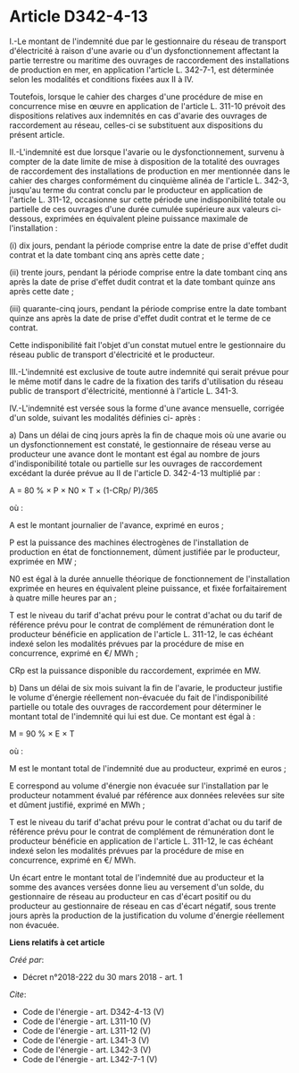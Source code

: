 # Article D342-4-13

I.-Le montant de l'indemnité due par le gestionnaire du réseau de transport d'électricité à raison d'une avarie ou d'un
dysfonctionnement affectant la partie terrestre ou maritime des ouvrages de raccordement des installations de production en
mer, en application l'article L. 342-7-1, est déterminée selon les modalités et conditions fixées aux II à IV. 

Toutefois, lorsque le cahier des charges d'une procédure de mise en concurrence mise en œuvre en application de l'article L.
311-10 prévoit des dispositions relatives aux indemnités en cas d'avarie des ouvrages de raccordement au réseau, celles-ci se
substituent aux dispositions du présent article. 

II.-L'indemnité est due lorsque l'avarie ou le dysfonctionnement, survenu à compter de la date limite de mise à disposition
de la totalité des ouvrages de raccordement des installations de production en mer mentionnée dans le cahier des charges
conformément du cinquième alinéa de l'article L. 342-3, jusqu'au terme du contrat conclu par le producteur en application de
l'article L. 311-12, occasionne sur cette période une indisponibilité totale ou partielle de ces ouvrages d'une durée cumulée
supérieure aux valeurs ci-dessous, exprimées en équivalent pleine puissance maximale de l'installation : 

(i) dix jours, pendant la période comprise entre la date de prise d'effet dudit contrat et la date tombant cinq ans après
cette date ; 

(ii) trente jours, pendant la période comprise entre la date tombant cinq ans après la date de prise d'effet dudit contrat et
la date tombant quinze ans après cette date ; 

(iii) quarante-cinq jours, pendant la période comprise entre la date tombant quinze ans après la date de prise d'effet dudit
contrat et le terme de ce contrat. 

Cette indisponibilité fait l'objet d'un constat mutuel entre le gestionnaire du réseau public de transport d'électricité et
le producteur. 

III.-L'indemnité est exclusive de toute autre indemnité qui serait prévue pour le même motif dans le cadre de la fixation des
tarifs d'utilisation du réseau public de transport d'électricité, mentionné à l'article L. 341-3. 

IV.-L'indemnité est versée sous la forme d'une avance mensuelle, corrigée d'un solde, suivant les modalités définies ci-
après : 

a) Dans un délai de cinq jours après la fin de chaque mois où une avarie ou un dysfonctionnement est constaté, le
gestionnaire de réseau verse au producteur une avance dont le montant est égal au nombre de jours d'indisponibilité totale ou
partielle sur les ouvrages de raccordement excédant la durée prévue au II de l'article D. 342-4-13 multiplié par : 

A = 80 % × P × N0 × T × (1-CRp/ P)/365 

où : 

A est le montant journalier de l'avance, exprimé en euros ; 

P est la puissance des machines électrogènes de l'installation de production en état de fonctionnement, dûment justifiée par
le producteur, exprimée en MW ; 

N0 est égal à la durée annuelle théorique de fonctionnement de l'installation exprimée en heures en équivalent pleine
puissance, et fixée forfaitairement à quatre mille heures par an ; 

T est le niveau du tarif d'achat prévu pour le contrat d'achat ou du tarif de référence prévu pour le contrat de complément
de rémunération dont le producteur bénéficie en application de l'article L. 311-12, le cas échéant indexé selon les modalités
prévues par la procédure de mise en concurrence, exprimé en €/ MWh ; 

CRp est la puissance disponible du raccordement, exprimée en MW. 

b) Dans un délai de six mois suivant la fin de l'avarie, le producteur justifie le volume d'énergie réellement non-évacuée du
fait de l'indisponibilité partielle ou totale des ouvrages de raccordement pour déterminer le montant total de l'indemnité
qui lui est due. Ce montant est égal à : 

M = 90 % × E × T 

où : 

M est le montant total de l'indemnité due au producteur, exprimé en euros ; 

E correspond au volume d'énergie non évacuée sur l'installation par le producteur notamment évalué par référence aux données
relevées sur site et dûment justifié, exprimé en MWh ; 

T est le niveau du tarif d'achat prévu pour le contrat d'achat ou du tarif de référence prévu pour le contrat de complément
de rémunération dont le producteur bénéficie en application de l'article L. 311-12, le cas échéant indexé selon les modalités
prévues par la procédure de mise en concurrence, exprimé en €/ MWh. 

Un écart entre le montant total de l'indemnité due au producteur et la somme des avances versées donne lieu au versement d'un
solde, du gestionnaire de réseau au producteur en cas d'écart positif ou du producteur au gestionnaire de réseau en cas
d'écart négatif, sous trente jours après la production de la justification du volume d'énergie réellement non évacuée.

**Liens relatifs à cet article**

_Créé par_:

  - Décret n°2018-222 du 30 mars 2018 - art. 1

_Cite_:

  - Code de l'énergie - art. D342-4-13 (V)
  - Code de l'énergie - art. L311-10 (V)
  - Code de l'énergie - art. L311-12 (V)
  - Code de l'énergie - art. L341-3 (V)
  - Code de l'énergie - art. L342-3 (V)
  - Code de l'énergie - art. L342-7-1 (V)
